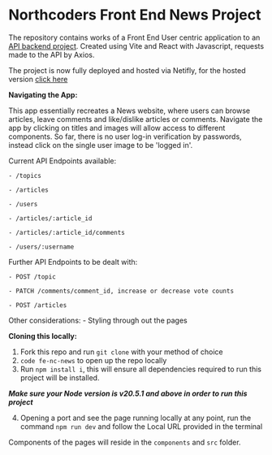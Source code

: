 # Northcoders Front End News Project

The repository contains works of a Front End User centric application to an [API backend project](https://github.com/berri-puff/news-by-jen). Created using Vite and React with Javascript, requests made to the API by Axios.

The project is now fully deployed and hosted via Netifly, for the hosted version [click here](https://nc-hot-issue.netlify.app/)

**Navigating the App:**

This app essentially recreates a News website, where users can browse articles, leave comments and like/dislike articles or comments. 
Navigate the app by clicking on titles and images will allow access to different components. So far, there is no user log-in verification by passwords, instead click on the single user image to be 'logged in'. 

Current API Endpoints available: 

    - /topics

    - /articles

    - /users 

    - /articles/:article_id 

    - /articles/:article_id/comments 

    - /users/:username

Further API Endpoints to be dealt with: 

    - POST /topic

    - PATCH /comments/comment_id, increase or decrease vote counts 

    - POST /articles 

Other considerations: 
    - Styling through out the pages

**Cloning this locally:**
1. Fork this repo and run ```git clone``` with your method of choice 
2. ```code fe-nc-news``` to open up the repo locally
3. Run ```npm install i```, this will ensure all dependencies required to run this project will be installed.

***Make sure your Node version is v20.5.1 and above in order to run this project***

4. Opening a port and see the page running locally at any point, run the command ```npm run dev``` and follow the Local URL provided in the terminal 

Components of the pages will reside in the ```components``` and ```src``` folder.
